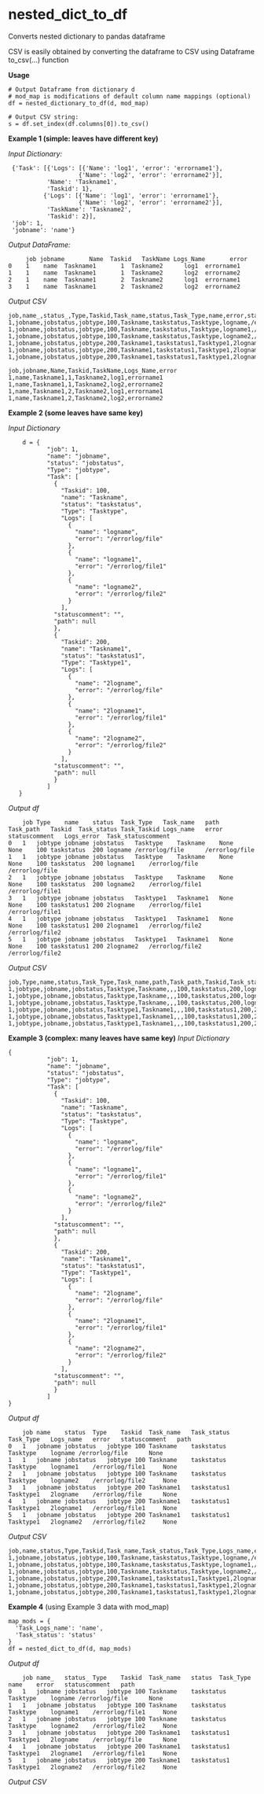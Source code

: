 # nested_dict_to_df
Converts nested dictionary to pandas dataframe

CSV is easily obtained by converting the dataframe to CSV using Dataframe to_csv(...) function

**Usage**

    # Output Dataframe from dictionary d
    # mod_map is modifications of default column name mappings (optional)
    df = nested_dictionary_to_df(d, mod_map)

    # Output CSV string:
    s = df.set_index(df.columns[0]).to_csv()

**Example 1 (simple: leaves have different key)**

*Input Dictionary:*

```
 {'Task': [{'Logs': [{'Name': 'log1', 'error': 'errorname1'},
                    {'Name': 'log2', 'error': 'errorname2'}],
           'Name': 'Taskname1',
           'Taskid': 1},
          {'Logs': [{'Name': 'log1', 'error': 'errorname1'},
                    {'Name': 'log2', 'error': 'errorname2'}],
           'TaskName': 'Taskname2',
           'Taskid': 2}],
 'job': 1,
 'jobname': 'name'}
 ```
 *Output DataFrame:*
 
         job jobname       Name  Taskid   TaskName Logs_Name       error
    0    1    name  Taskname1       1  Taskname2      log1  errorname1
    1    1    name  Taskname1       1  Taskname2      log2  errorname2
    2    1    name  Taskname1       2  Taskname2      log1  errorname1
    3    1    name  Taskname1       2  Taskname2      log2  errorname2

*Output CSV*
```
job,name_,status_,Type,Taskid,Task_name,status,Task_Type,name,error,statuscomment,path
1,jobname,jobstatus,jobtype,100,Taskname,taskstatus,Tasktype,logname,/errorlog/file,,
1,jobname,jobstatus,jobtype,100,Taskname,taskstatus,Tasktype,logname1,/errorlog/file1,,
1,jobname,jobstatus,jobtype,100,Taskname,taskstatus,Tasktype,logname2,/errorlog/file2,,
1,jobname,jobstatus,jobtype,200,Taskname1,taskstatus1,Tasktype1,2logname,/errorlog/file,,
1,jobname,jobstatus,jobtype,200,Taskname1,taskstatus1,Tasktype1,2logname1,/errorlog/file1,,
1,jobname,jobstatus,jobtype,200,Taskname1,taskstatus1,Tasktype1,2logname2,/errorlog/file2,,
```

    job,jobname,Name,Taskid,TaskName,Logs_Name,error
    1,name,Taskname1,1,Taskname2,log1,errorname1
    1,name,Taskname1,1,Taskname2,log2,errorname2
    1,name,Taskname1,2,Taskname2,log1,errorname1
    1,name,Taskname1,2,Taskname2,log2,errorname2
    
 **Example 2 (some leaves have same key)**
 
 *Input Dictionary*
 
 ```
     d = {
            "job": 1,
            "name": "jobname",
            "status": "jobstatus",
            "Type": "jobtype",
            "Task": [
              {
                "Taskid": 100,
                "name": "Taskname",
                "status": "taskstatus",
                "Type": "Tasktype",
                "Logs": [
                  {
                    "name": "logname",
                    "error": "/errorlog/file"
                  },
                  {
                    "name": "logname1",
                    "error": "/errorlog/file1"
                  },
                  {
                    "name": "logname2",
                    "error": "/errorlog/file2"
                  }
                ],
              "statuscomment": "",
              "path": null
              },
              {
                "Taskid": 200,
                "name": "Taskname1",
                "status": "taskstatus1",
                "Type": "Tasktype1",
                "Logs": [
                  {
                    "name": "2logname",
                    "error": "/errorlog/file"
                  },
                  {
                    "name": "2logname1",
                    "error": "/errorlog/file1"
                  },
                  {
                    "name": "2logname2",
                    "error": "/errorlog/file2"
                  }
                ],
              "statuscomment": "",
              "path": null                
              }              
            ]
    }
 
 ```
 
*Output df*

```
	job	Type	name	status	Task_Type	Task_name	path	Task_path	Taskid	Task_status	Task_Taskid	Logs_name	error	statuscomment	Logs_error	Task_statuscomment
0	1	jobtype	jobname	jobstatus	Tasktype	Taskname	None	None	100	taskstatus	200	logname	/errorlog/file		/errorlog/file	
1	1	jobtype	jobname	jobstatus	Tasktype	Taskname	None	None	100	taskstatus	200	logname1	/errorlog/file		/errorlog/file	
2	1	jobtype	jobname	jobstatus	Tasktype	Taskname	None	None	100	taskstatus	200	logname2	/errorlog/file1		/errorlog/file1	
3	1	jobtype	jobname	jobstatus	Tasktype1	Taskname1	None	None	100	taskstatus1	200	2logname	/errorlog/file1		/errorlog/file1	
4	1	jobtype	jobname	jobstatus	Tasktype1	Taskname1	None	None	100	taskstatus1	200	2logname1	/errorlog/file2		/errorlog/file2	
5	1	jobtype	jobname	jobstatus	Tasktype1	Taskname1	None	None	100	taskstatus1	200	2logname2	/errorlog/file2		/errorlog/file2	
 ```
*Output CSV*

```
job,Type,name,status,Task_Type,Task_name,path,Task_path,Taskid,Task_status,Task_Taskid,Logs_name,error,statuscomment,Logs_error,Task_statuscomment
1,jobtype,jobname,jobstatus,Tasktype,Taskname,,,100,taskstatus,200,logname,/errorlog/file,,/errorlog/file,
1,jobtype,jobname,jobstatus,Tasktype,Taskname,,,100,taskstatus,200,logname1,/errorlog/file,,/errorlog/file,
1,jobtype,jobname,jobstatus,Tasktype,Taskname,,,100,taskstatus,200,logname2,/errorlog/file1,,/errorlog/file1,
1,jobtype,jobname,jobstatus,Tasktype1,Taskname1,,,100,taskstatus1,200,2logname,/errorlog/file1,,/errorlog/file1,
1,jobtype,jobname,jobstatus,Tasktype1,Taskname1,,,100,taskstatus1,200,2logname1,/errorlog/file2,,/errorlog/file2,
1,jobtype,jobname,jobstatus,Tasktype1,Taskname1,,,100,taskstatus1,200,2logname2,/errorlog/file2,,/errorlog/file2,
```
   
 **Example 3 (complex: many leaves have same key)**
 *Input Dictionary*
 ```
 {
            "job": 1,
            "name": "jobname",
            "status": "jobstatus",
            "Type": "jobtype",
            "Task": [
              {
                "Taskid": 100,
                "name": "Taskname",
                "status": "taskstatus",
                "Type": "Tasktype",
                "Logs": [
                  {
                    "name": "logname",
                    "error": "/errorlog/file"
                  },
                  {
                    "name": "logname1",
                    "error": "/errorlog/file1"
                  },
                  {
                    "name": "logname2",
                    "error": "/errorlog/file2"
                  }
                ],
              "statuscomment": "",
              "path": null
              },
              {
                "Taskid": 200,
                "name": "Taskname1",
                "status": "taskstatus1",
                "Type": "Tasktype1",
                "Logs": [
                  {
                    "name": "2logname",
                    "error": "/errorlog/file"
                  },
                  {
                    "name": "2logname1",
                    "error": "/errorlog/file1"
                  },
                  {
                    "name": "2logname2",
                    "error": "/errorlog/file2"
                  }
                ],
              "statuscomment": "",
              "path": null                
              }              
            ]
}
```
*Output df*
```
	job	name	status	Type	Taskid	Task_name	Task_status	Task_Type	Logs_name	error	statuscomment	path
0	1	jobname	jobstatus	jobtype	100	Taskname	taskstatus	Tasktype	logname	/errorlog/file		None
1	1	jobname	jobstatus	jobtype	100	Taskname	taskstatus	Tasktype	logname1	/errorlog/file1		None
2	1	jobname	jobstatus	jobtype	100	Taskname	taskstatus	Tasktype	logname2	/errorlog/file2		None
3	1	jobname	jobstatus	jobtype	200	Taskname1	taskstatus1	Tasktype1	2logname	/errorlog/file		None
4	1	jobname	jobstatus	jobtype	200	Taskname1	taskstatus1	Tasktype1	2logname1	/errorlog/file1		None
5	1	jobname	jobstatus	jobtype	200	Taskname1	taskstatus1	Tasktype1	2logname2	/errorlog/file2		None
```
*Output CSV*
```
job,name,status,Type,Taskid,Task_name,Task_status,Task_Type,Logs_name,error,statuscomment,path
1,jobname,jobstatus,jobtype,100,Taskname,taskstatus,Tasktype,logname,/errorlog/file,,
1,jobname,jobstatus,jobtype,100,Taskname,taskstatus,Tasktype,logname1,/errorlog/file1,,
1,jobname,jobstatus,jobtype,100,Taskname,taskstatus,Tasktype,logname2,/errorlog/file2,,
1,jobname,jobstatus,jobtype,200,Taskname1,taskstatus1,Tasktype1,2logname,/errorlog/file,,
1,jobname,jobstatus,jobtype,200,Taskname1,taskstatus1,Tasktype1,2logname1,/errorlog/file1,,
1,jobname,jobstatus,jobtype,200,Taskname1,taskstatus1,Tasktype1,2logname2,/errorlog/file2,,
```

**Example 4** (using Example 3 data with mod_map)

```
map_mods = {
  'Task_Logs_name': 'name',
  'Task_status': 'status'
}
df = nested_dict_to_df(d, map_mods)
```
*Output df*
```
	job	name_	status_	Type	Taskid	Task_name	status	Task_Type	name	error	statuscomment	path
0	1	jobname	jobstatus	jobtype	100	Taskname	taskstatus	Tasktype	logname	/errorlog/file		None
1	1	jobname	jobstatus	jobtype	100	Taskname	taskstatus	Tasktype	logname1	/errorlog/file1		None
2	1	jobname	jobstatus	jobtype	100	Taskname	taskstatus	Tasktype	logname2	/errorlog/file2		None
3	1	jobname	jobstatus	jobtype	200	Taskname1	taskstatus1	Tasktype1	2logname	/errorlog/file		None
4	1	jobname	jobstatus	jobtype	200	Taskname1	taskstatus1	Tasktype1	2logname1	/errorlog/file1		None
5	1	jobname	jobstatus	jobtype	200	Taskname1	taskstatus1	Tasktype1	2logname2	/errorlog/file2		None
```
*Output CSV*


